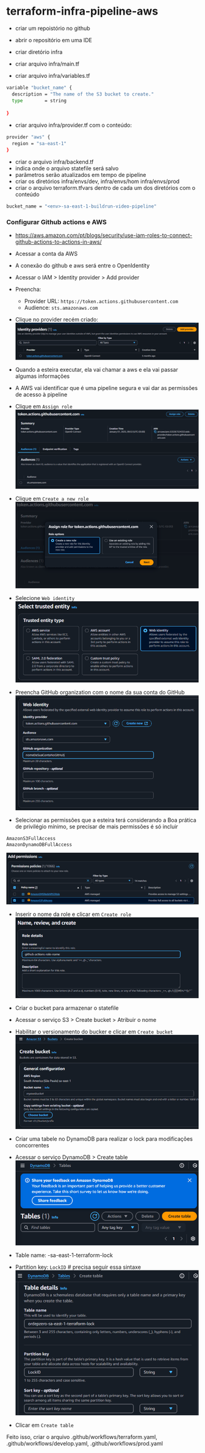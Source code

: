 # terraform-infra-pipeline-aws


- criar um repoistório no github
- abrir o repositório em uma IDE
- criar diretório infra
- criar arquivo infra/main.tf

- criar arquivo infra/variables.tf

```bash
variable "bucket_name" {
  description = "The name of the S3 bucket to create."
  type        = string
  
}
```

- criar arquivo infra/provider.tf com o conteúdo:

```bash
provider "aws" {
  region = "sa-east-1"
}
```

- criar o arquivo infra/backend.tf
- indica onde o arquivo statefile será salvo
- parâmetros serão atualizados em tempo de pipeline
- criar os diretórios infra/envs/dev, infra/envs/hom infra/envs/prod
- criar o arquivo terraform.tfvars dentro de cada um dos diretórios com o conteúdo

```bash
bucket_name = "<env>-sa-east-1-buildrun-video-pipeline"
```


### Configurar Github actions e AWS

- https://aws.amazon.com/pt/blogs/security/use-iam-roles-to-connect-github-actions-to-actions-in-aws/

- Acessar a conta da AWS
- A conexão do github e aws será entre o OpenIdentity
- Acessar o IAM > Identity provider > Add provider
- Preencha:

  - Provider URL: `https://token.actions.githubusercontent.com`
  - Audience: `sts.amazonaws.com`
- Clique no provider recém criado:
![alt text](image.png)

- Quando a esteira executar, ela vai chamar a aws e ela vai passar algumas informações
- A AWS vai identificar que é uma pipeline segura e vai dar as permissões de acesso à pipeline

- Clique em `Assign role`
![alt text](image-1.png)

- Clique em `Create a new role`
![alt text](image-2.png)

- Selecione `Web identity`
![alt text](image-3.png)

- Preencha GitHub organization com o nome da sua conta do GitHub
![alt text](image-4.png)

- Selecionar as permissões que a esteira terá considerando a Boa prática de privilégio mínimo,
se precisar de mais permissões é só incluir
```
AmazonS3FullAccess
AmazonDynamoDBFullAccess
```
![alt text](image-5.png)

- Inserir o nome da role e clicar em `Create role`
![alt text](image-6.png)


- Criar o bucket para armazenar o statefile
- Acessar o serviço S3 > Create bucket > Atribuir o nome
- Habilitar o versionamento do bucker e clicar em `Create bucket`
![alt text](image-7.png)

- Criar uma tabele no DynamoDB para realizar o lock para modificações concorrentes
- Acessar o serviço DynamoDB > Create table
![alt text](image-8.png)


- Table name: <nome da conta do github>-sa-east-1-terraform-lock
- Partition key: `LockID` # precisa seguir essa sintaxe
![alt text](image-9.png)
- Clicar em `Create table`

Feito isso, criar o arquivo .github/workflows/terraform.yaml, .github/workflows/develop.yaml, .github/workflows/prod.yaml